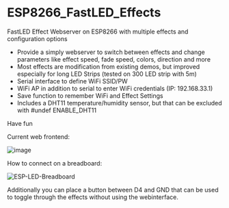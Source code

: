 # ESP8266_FastLED_Effects
FastLED Effect Webserver on ESP8266 with multiple effects and configuration options

- Provide a simply webserver to switch between effects and change parameters like effect speed, fade speed, colors, direction and more
- Most effects are modification from existing demos, but improved especially for long LED Strips (tested on 300 LED strip with 5m)
- Serial interface to define WiFi SSID/PW
- WiFi AP in addition to serial to enter WiFi credentials (IP: 192.168.33.1)
- Save function to remember WiFi and Effect Settings
- Includes a DHT11 temperature/humidity sensor, but that can be excluded with #undef ENABLE_DHT11

Have fun

Current web frontend:

![image](https://github.com/bublath/ESP8266_FastLED_Effects/assets/74186638/fa47a364-715c-48be-a678-ba3bef8a3cf5)

How to connect on a breadboard:

![ESP-LED-Breadboard](https://github.com/bublath/ESP8266_FastLED_Effects/assets/74186638/d7c4b43d-d24e-4b5f-a0cd-3a004ecbfa49)

Additionally you can place a button between D4 and GND that can be used to toggle through the effects without using the webinterface.
